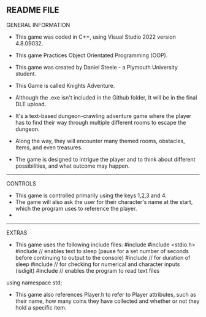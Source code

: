 README FILE
---------------------------------------------------
GENERAL INFORMATION 
- This game was coded in C++, using Visual Studio 2022 version 4.8.09032.
- This game Practices Object Orientated Programming (OOP).
- This game was created by Daniel Steele - a Plymouth University student.
- This Game is called Knights Adventure.
- Although the .exe isn't included in the Github folder, It will be in the final DLE upload. 
  
- It's a text-based dungeon-crawling adventure game where the player has to find their way through multiple different rooms to escape the dungeon.
- Along the way, they will encounter many themed rooms, obstacles, Items, and even treasures. 
- The game is designed to intrigue the player and to think about different possibilities, and what outcome may happen.
---------------------------------------------------
CONTROLS 

- This game is controlled primarily using the keys 1,2,3 and 4.
- The game will also ask the user for their character's name at the start, which the program uses to reference the player.
- 
---------------------------------------------------
EXTRAS
- This game uses the following include files:
#include <iostream>
#include <stdio.h>
#include <thread>  // enables text to sleep (pause for a set number of seconds before continuing to output to the console)
#include <chrono>  // for duration of sleep
#include <cctype>  // for checking for numerical and character inputs (isdigit) 
#include <fstream> // enables the program to read text files 

using namespace std; 

- This game also references Player.h to refer to Player attributes, such as their name, how many coins they have collected and whether or not they hold a specific item. 

